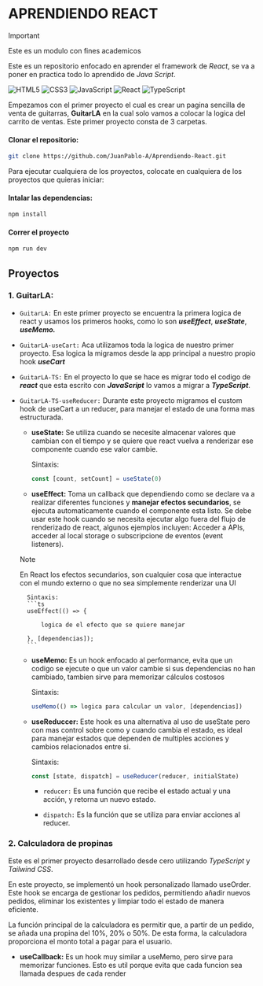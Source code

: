 # APRENDIENDO REACT

> [!IMPORTANT]
> Este es un modulo con fines academicos  

Este es un repositorio enfocado en aprender el framework de *React*, se va a poner en practica todo lo aprendido de *Java Script*.

![HTML5](https://img.shields.io/badge/html5-%23E34F26.svg?style=for-the-badge&logo=html5&logoColor=white) ![CSS3](https://img.shields.io/badge/css3-%231572B6.svg?style=for-the-badge&logo=css3&logoColor=white) ![JavaScript](https://img.shields.io/badge/javascript-%23323330.svg?style=for-the-badge&logo=javascript&logoColor=%23F7DF1E) ![React](https://img.shields.io/badge/react-%2320232a.svg?style=for-the-badge&logo=react&logoColor=%2361DAFB) 	![TypeScript](https://img.shields.io/badge/typescript-%23007ACC.svg?style=for-the-badge&logo=typescript&logoColor=white)

Empezamos con el primer proyecto el cual es crear un pagina sencilla de venta de guitarras, **GuitarLA** en la cual solo vamos a colocar la logica del carrito de ventas. Este primer proyecto consta de 3 carpetas.

#### Clonar el repositorio:
```bash
git clone https://github.com/JuanPablo-A/Aprendiendo-React.git
```

Para ejecutar cualquiera de los proyectos, colocate en cualquiera de los proyectos que quieras iniciar:
#### Intalar las dependencias:
```bash
npm install
```

#### Correr el proyecto 
```bash
npm run dev
```

## Proyectos

### 1. GuitarLA:
- `GuitarLA:` En este primer proyecto se encuentra la primera logica de react y usamos los primeros hooks, como lo son ***useEffect***, ***useState***, ***useMemo.***

- `GuitarLA-useCart:` Aca utilizamos toda la logica de nuestro primer proyecto. Esa logica la migramos desde la app principal a nuestro propio hook ***useCart*** 

- `GuitarLA-TS:` En el proyecto lo que se hace es migrar todo el codigo de ***react*** que esta escrito con ***JavaScript*** lo vamos a migrar a ***TypeScript***.

- `GuitarLA-TS-useReducer:` Durante este proyecto migramos el custom hook de useCart a un reducer, para manejar el estado de una forma mas estructurada.

    - **useState:** Se utiliza cuando se necesite almacenar valores que cambian con el tiempo y se quiere que react vuelva a renderizar ese componente cuando ese valor cambie.

        Sintaxis:
        ```ts
        const [count, setCount] = useState(0)
        ```
        
    - **useEffect:** Toma un callback que dependiendo como se declare va a realizar diferentes funciones y **manejar efectos secundarios**, se ejecuta automaticamente cuando el componente esta listo. Se debe usar este hook cuando se necesita ejecutar algo fuera del flujo de renderizado de react, algunos ejemplos incluyen: Acceder a APIs, acceder al local storage o subscripcione de eventos (event listeners).

    > [!NOTE]
    > En React los efectos secundarios, son cualquier cosa que interactue con el mundo externo o que no sea simplemente renderizar una UI 

        Sintaxis:
        ```ts
        useEffect(() => {

            logica de el efecto que se quiere manejar 

        }, [dependencias]);
        ```

    - **useMemo:** Es un hook enfocado al performance, evita que un codigo se ejecute o que un valor cambie si sus dependencias no han cambiado, tambien sirve para memorizar cálculos costosos 

        Sintaxis:
        ```ts
        useMemo(() => logica para calcular un valor, [dependencias])
        ```

    - **useReduccer:** Este hook es una alternativa al uso de useState pero con mas control sobre como y cuando cambia el estado, es ideal para manejar estados que dependen de multiples acciones y cambios relacionados entre si. 

        Sintaxis:
        ```js
        const [state, dispatch] = useReducer(reducer, initialState)
        ```

        - `reducer:` Es una función que recibe el estado actual y una acción, y retorna un nuevo estado.

        - `dispatch:` Es la función que se utiliza para enviar acciones al reducer.


### 2. Calculadora de propinas

Este es el primer proyecto desarrollado desde cero utilizando *TypeScript* y *Tailwind CSS*.

En este proyecto, se implementó un hook personalizado llamado useOrder. Este hook se encarga de gestionar los pedidos, permitiendo añadir nuevos pedidos, eliminar los existentes y limpiar todo el estado de manera eficiente.

La función principal de la calculadora es permitir que, a partir de un pedido, se añada una propina del 10%, 20% o 50%. De esta forma, la calculadora proporciona el monto total a pagar para el usuario.

 - **useCallback:** Es un hook muy similar a useMemo, pero sirve para memorizar funciones. Esto es util porque evita que cada funcion sea llamada despues de cada render 
